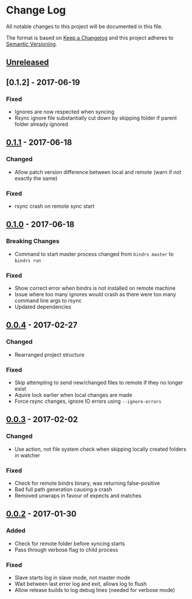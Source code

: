# Change Log
All notable changes to this project will be documented in this file.

The format is based on [Keep a Changelog](http://keepachangelog.com/)
and this project adheres to [Semantic Versioning](http://semver.org/).

## [Unreleased]

## [0.1.2] - 2017-06-19
### Fixed
- Ignores are now respected when syncing
- Rsync ignore file substantially cut down by skipping folder if parent folder already ignored

## [0.1.1] - 2017-06-18
### Changed
- Allow patch version difference between local and remote (warn if not exactly the same)

### Fixed
- rsync crash on remote sync start

## [0.1.0] - 2017-06-18
### Breaking Changes
- Command to start master process changed from `bindrs master` to `bindrs run`

### Fixed
- Show correct error when bindrs is not installed on remote machine
- Issue where too many ignores would crash as there were too many command line args to rsync
- Updated dependencies

## [0.0.4] - 2017-02-27
### Changed
- Rearranged project structure

### Fixed
- Skip attempting to send new/changed files to remote if they no longer exist
- Aquire lock earlier when local changes are made
- Force rsync changes, ignore IO errors using `--ignore-errors`

## [0.0.3] - 2017-02-02
### Changed
- Use action, not file system check when skipping locally created folders in watcher

### Fixed
- Check for remote bindrs binary, was returning false-positive
- Bad full path generation causing a crash
- Removed unwraps in favour of expects and matches

## [0.0.2] - 2017-01-30
### Added
- Check for remote folder before syncing starts
- Pass through verbose flag to child process

### Fixed
- Slave starts log in slave mode, not master mode
- Wait between last error log and exit, allows log to flush
- Allow release builds to log debug lines (needed for verbose mode)

[Unreleased]: https://github.com/daveallie/bindrs/compare/v0.1.2...HEAD
[0.1.1]: https://github.com/daveallie/bindrs/compare/v0.1.1...v0.1.2
[0.1.1]: https://github.com/daveallie/bindrs/compare/v0.1.0...v0.1.1
[0.1.0]: https://github.com/daveallie/bindrs/compare/v0.0.4...v0.1.0
[0.0.4]: https://github.com/daveallie/bindrs/compare/v0.0.3...v0.0.4
[0.0.3]: https://github.com/daveallie/bindrs/compare/v0.0.2...v0.0.3
[0.0.2]: https://github.com/daveallie/bindrs/compare/v0.0.1...v0.0.2
